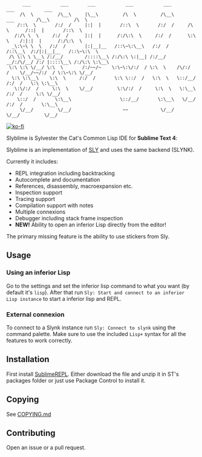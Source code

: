 ```
      ___           ___       ___           ___           ___                   ___           ___     
     /\  \         /\__\     |\__\         /\  \         /\__\      ___        /\__\         /\  \    
    /::\  \       /:/  /     |:|  |       /::\  \       /:/  /     /\  \      /::|  |       /::\  \   
   /:/\ \  \     /:/  /      |:|  |      /:/\:\  \     /:/  /      \:\  \    /:|:|  |      /:/\:\  \  
  _\:\~\ \  \   /:/  /       |:|__|__   /::\~\:\__\   /:/  /       /::\__\  /:/|:|__|__   /::\~\:\  \ 
 /\ \:\ \ \__\ /:/__/        /::::\__\ /:/\:\ \:|__| /:/__/     __/:/\/__/ /:/ |::::\__\ /:/\:\ \:\__\
 \:\ \:\ \/__/ \:\  \       /:/~~/~    \:\~\:\/:/  / \:\  \    /\/:/  /    \/__/~~/:/  / \:\~\:\ \/__/
  \:\ \:\__\    \:\  \     /:/  /       \:\ \::/  /   \:\  \   \::/__/           /:/  /   \:\ \:\__\  
   \:\/:/  /     \:\  \    \/__/         \:\/:/  /     \:\  \   \:\__\          /:/  /     \:\ \/__/  
    \::/  /       \:\__\                  \::/__/       \:\__\   \/__/         /:/  /       \:\__\    
     \/__/         \/__/                   ~~            \/__/                 \/__/         \/__/    

```

[![ko-fi](https://www.ko-fi.com/img/githubbutton_sm.svg)](https://ko-fi.com/U7U11ZLB8)

Slyblime is Sylvester the Cat's Common Lisp IDE for **Sublime Text 4**:

Slyblime is an implementation of [SLY](https://github.com/joaotavora/sly) and uses the same backend (SLYNK).

Currently it includes:

* REPL integration including backtracking
* Autocomplete and documentation
* References, disassembly, macroexpansion etc.
* Inspection support
* Tracing support
* Compilation support with notes
* Multiple connexions
* Debugger including stack frame inspection
* **NEW!** Ability to open an inferior Lisp directly from the editor!

The primary missing feature is the ability to use stickers from Sly.


## Usage

### Using an inferior Lisp

Go to the settings and set the inferior lisp command to what you want (by default it's `lisp`).
After that run `Sly: Start and connect to an inferior Lisp instance` to start a inferior lisp and REPL.

### External connexion
To connect to a Slynk instance run `Sly: Connect to slynk` using the command palette.
Make sure to use the included `Lisp+` syntax for all the features to work correctly.

## Installation
First install [SublimeREPL](https://github.com/wuub/SublimeREPL).
Either download the file and unzip it in ST's packages folder or just use Package Control to install it.

## Copying

See [COPYING.md](COPYING.md)

## Contributing

Open an issue or a pull request.

